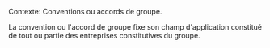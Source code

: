 Contexte: Conventions ou accords de groupe.

La convention ou l'accord de groupe fixe son champ d'application constitué de tout ou partie des entreprises constitutives du groupe.